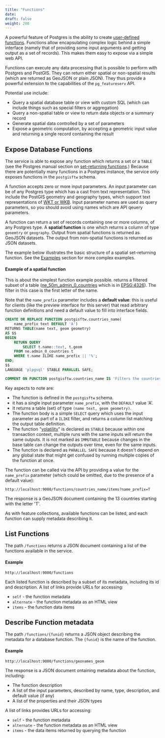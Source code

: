 ```yaml
---
title: "Functions"
date:
draft: false
weight: 200
---
```


A powerful feature of Postgres is the ability to create
[user-defined functions](https://www.postgresql.org/docs/current/xfunc.html).
Functions allow encapsulating complex logic behind a simple
interface (namely that of providing some input arguments
and getting output as a set of records).
This makes them easy to expose via a simple web API.

Functions can execute any data processing that is
possible to perform with Postgres and PostGIS.
They can return either spatial or non-spatial results
(which are returned as GeoJSON or plain JSON).
They thus provide a powerful extension to the capabilities of
the `pg_featureserv` API.

Potential use include:

* Query a spatial database table or view with custom SQL
  (which can include things such as special filters or aggregation)
* Query a non-spatial table or view to return data objects or a summary record
* Generate spatial data controlled by a set of parameters
* Expose a geometric computation,
  by accepting a geometric input value and returning a single record containing the result

## Expose Database Functions

The service is able to expose any function which returns a set or a `TABLE`
(see the Postgres manual section on [set-returning functions](https://www.postgresql.org/docs/current/xfunc-sql.html#XFUNC-SQL-FUNCTIONS-RETURNING-SET).)
Because there are potentially many functions in a Postgres instance,
the service only exposes functions in the `postgisftw` schema.

A function accepts zero or more input parameters.
An input parameter can be of any Postgres type
which has a cast from text representation.  This include the PostGIS geometry
and geography types, which support text representations of
[WKT or WKB](https://postgis.net/docs/manual-3.0/using_postgis_dbmanagement.html#OpenGISWKBWKT).
Input parameter names are used as query parameters,
so you should avoid using names which are API qeuery parameters.

A function can return a set of records containing one or more
columns, of any Postgres type.
A **spatial function** is one which returns a column of type `geoemtry` or `geography`.
Output from spatial functions is returned as GeoJSON datasets.
The output from non-spatial functions is returned as JSON datasets.

The example below illustrates
the basic structure of a spatial set-returning function.
See the [Examples](/examples/) section for more complex examples.

#### Example of a spatial function

This is about the simplest function example possible.
returns a filtered subset of a table ([ne_50m_admin_0_countries](https://www.naturalearthdata.com/http//www.naturalearthdata.com/download/50m/cultural/ne_50m_admin_0_countries.zip) which is in [EPSG:4326](https://epsg.io/4326)).
The filter in this case is the first letter of the name.

Note that the `name_prefix` parameter includes a **default value**: this is useful for clients (like the preview interface for this server) that read arbitrary function definitions and need a default value to fill into interface fields.

```sql
CREATE OR REPLACE FUNCTION postgisftw.countries_name(
	name_prefix text DEFAULT 'A')
RETURNS TABLE(name text, geom geometry)
AS $$
BEGIN
	RETURN QUERY
		SELECT t.name::text, t.geom
    FROM ne.admin_0_countries t
    WHERE t.name ILIKE name_prefix || '%';
END;
$$
LANGUAGE 'plpgsql' STABLE PARALLEL SAFE;

COMMENT ON FUNCTION postgisftw.countries_name IS 'Filters the countries table by the initial letters of the name using the "name_prefix" parameter.';
```

Key aspects to note are:

* The function is defined in the `postgisftw` schema.
* it has a single input parameter `name_prefix`, with the `DEFAULT` value 'A'.
* It returns a table (set) of type `(name text, geom geometry)`.
* The function body is a simple `SELECT` query which uses the input parameter as part of a `ILIKE` filter,
  and returns a column list matching the output table definition.
* The function "[volatility](https://www.postgresql.org/docs/current/xfunc-volatility.html)" is declared as `STABLE` because within one transaction context, multiple runs with the same inputs will return the same outputs. It is not marked as `IMMUTABLE` because changes in the base table can change the outputs over time, even for the same inputs.
* The function is declared as `PARALLEL SAFE` because it doesn't depend on any global state that might get confused by running multiple copies of the function at once.


The function can be called via the API by providing a value for the `name_prefix` parameter
(which could be omitted, due to the presence of a default value):

```
http://localhost:9000/functions/countries_name/items?name_prefix=T
```

The response is a GeoJSON document containing the 13 countries starting with the letter 'T'.

As with feature collections, available functions can be listed,
and each function can supply metadata describing it.

## List Functions

The path `/functions` returns a JSON document
containing a list of the functions available in the service.

#### Example
```
http://localhost:9000/functions
```

Each listed function is described by a subset of its metadata,
including its id and description.
A list of links provide URLs for accessing:

* `self` - the function metadata
* `alternate` - the function metadata as an HTML view
* `items` - the function data items


## Describe Function metadata

The path `/functions/{funid}` returns a JSON object describing
the metadata for a database function.
The `{funid}` is the name of the function.

#### Example
```
http://localhost:9000/functions/geonames_geom
```

The response is a JSON document ontaining metadata about the function, including:

* The function description
* A list of the input parameters, described by name, type, description, and default value (if any)
* A list of the properties and their JSON types

A list of links provides URLs for accessing:

* `self` - the function metadata
* `alternate` - the function metadata as an HTML view
* `items` - the data items returned by querying the function
